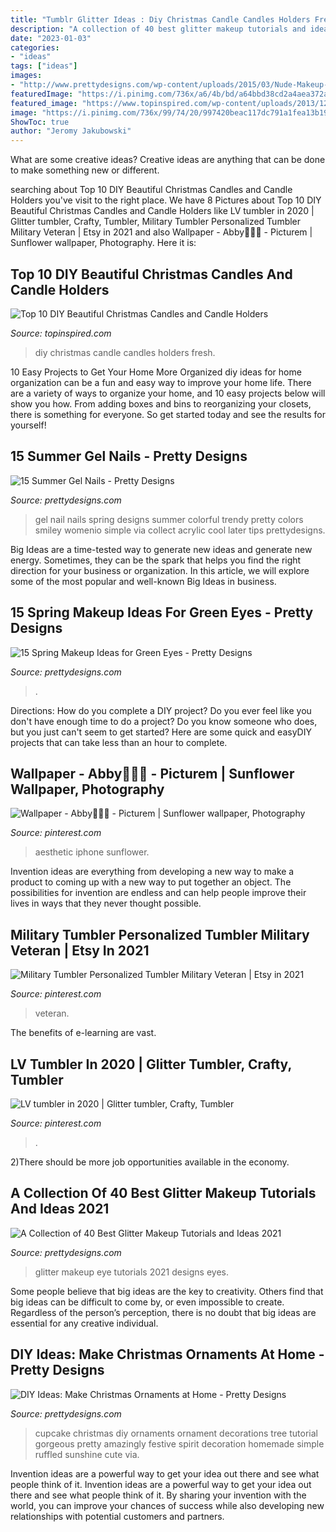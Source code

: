 ```yaml
---
title: "Tumblr Glitter Ideas : Diy Christmas Candle Candles Holders Fresh"
description: "A collection of 40 best glitter makeup tutorials and ideas 2021"
date: "2023-01-03"
categories:
- "ideas"
tags: ["ideas"]
images:
- "http://www.prettydesigns.com/wp-content/uploads/2015/03/Nude-Makeup-for-Green-Eyes.jpg"
featuredImage: "https://i.pinimg.com/736x/a6/4b/bd/a64bbd38cd2a4aea372acd4b27aa5c77.jpg"
featured_image: "https://www.topinspired.com/wp-content/uploads/2013/12/DIY-Beautiful-Christmas-Candels_08.jpg"
image: "https://i.pinimg.com/736x/99/74/20/997420beac117dc791a1fea13b195a3f.jpg"
ShowToc: true
author: "Jeromy Jakubowski"
---
```



What are some creative ideas?
Creative ideas are anything that can be done to make something new or different.

	

		
searching about Top 10 DIY Beautiful Christmas Candles and Candle Holders you've visit to the right place. We have 8 Pictures about Top 10 DIY Beautiful Christmas Candles and Candle Holders like LV tumbler in 2020 | Glitter tumbler, Crafty, Tumbler, Military Tumbler Personalized Tumbler Military Veteran | Etsy in 2021 and also Wallpaper - Abby👱🏻‍♀️ - Picturem | Sunflower wallpaper, Photography. Here it is:
		
    
## Top 10 DIY Beautiful Christmas Candles And Candle Holders

<img loading=lazy src="https://www.topinspired.com/wp-content/uploads/2013/12/DIY-Beautiful-Christmas-Candels_08.jpg" onerror="this.onerror=null;this.src='https://tse1.mm.bing.net/th?id=OIP.Q4Opb5SYswVG2x4SNVkI3wHaJ3&amp;pid=15.1';" alt="Top 10 DIY Beautiful Christmas Candles and Candle Holders">

_Source: topinspired.com_

>diy christmas candle candles holders fresh. 

	

10 Easy Projects to Get Your Home More Organized
diy ideas for home organization can be a fun and easy way to improve your home life. There are a variety of ways to organize your home, and 10 easy projects below will show you how. From adding boxes and bins to reorganizing your closets, there is something for everyone. So get started today and see the results for yourself!

    
## 15 Summer Gel Nails - Pretty Designs

<img loading=lazy src="https://www.prettydesigns.com/wp-content/uploads/2014/07/Colorful-Gel-Nails.jpg" onerror="this.onerror=null;this.src='https://tse3.mm.bing.net/th?id=OIP.H2PccGY0MHuzPAq1bU39KQHaJ4&amp;pid=15.1';" alt="15 Summer Gel Nails - Pretty Designs">

_Source: prettydesigns.com_

>gel nail nails spring designs summer colorful trendy pretty colors smiley womenio simple via collect acrylic cool later tips prettydesigns. 

	

Big Ideas are a time-tested way to generate new ideas and generate new energy. Sometimes, they can be the spark that helps you find the right direction for your business or organization. In this article, we will explore some of the most popular and well-known Big Ideas in business.

    
## 15 Spring Makeup Ideas For Green Eyes - Pretty Designs

<img loading=lazy src="http://www.prettydesigns.com/wp-content/uploads/2015/03/Nude-Makeup-for-Green-Eyes.jpg" onerror="this.onerror=null;this.src='https://tse1.mm.bing.net/th?id=OIP.us_vQfn2p642nC6gxz9DFwAAAA&amp;pid=15.1';" alt="15 Spring Makeup Ideas for Green Eyes - Pretty Designs">

_Source: prettydesigns.com_

>. 

	

Directions: How do you complete a DIY project?
Do you ever feel like you don't have enough time to do a project? Do you know someone who does, but you just can't seem to get started? Here are some quick and easyDIY projects that can take less than an hour to complete.

    
## Wallpaper - Abby👱🏻‍♀️ - Picturem | Sunflower Wallpaper, Photography

<img loading=lazy src="https://i.pinimg.com/736x/a6/4b/bd/a64bbd38cd2a4aea372acd4b27aa5c77.jpg" onerror="this.onerror=null;this.src='https://tse2.mm.bing.net/th?id=OIP.iDoKBEP6gkCCE3rqjjocAQHaNJ&amp;pid=15.1';" alt="Wallpaper - Abby👱🏻‍♀️ - Picturem | Sunflower wallpaper, Photography">

_Source: pinterest.com_

>aesthetic iphone sunflower. 

	

Invention ideas are everything from developing a new way to make a product to coming up with a new way to put together an object. The possibilities for invention are endless and can help people improve their lives in ways that they never thought possible.

    
## Military Tumbler Personalized Tumbler Military Veteran | Etsy In 2021

<img loading=lazy src="https://i.pinimg.com/736x/ac/ab/04/acab04c01c0ef763db638050d6248f93.jpg" onerror="this.onerror=null;this.src='https://tse2.mm.bing.net/th?id=OIP.hWiHZAune48qENqz2c5IuQHaJ3&amp;pid=15.1';" alt="Military Tumbler Personalized Tumbler Military Veteran | Etsy in 2021">

_Source: pinterest.com_

>veteran. 

	

The benefits of e-learning are vast.

    
## LV Tumbler In 2020 | Glitter Tumbler, Crafty, Tumbler

<img loading=lazy src="https://i.pinimg.com/736x/99/74/20/997420beac117dc791a1fea13b195a3f.jpg" onerror="this.onerror=null;this.src='https://tse2.mm.bing.net/th?id=OIP.kzeduyyvQCwQuT55Jx0I7AHaM4&amp;pid=15.1';" alt="LV tumbler in 2020 | Glitter tumbler, Crafty, Tumbler">

_Source: pinterest.com_

>. 

	

2)There should be more job opportunities available in the economy. 

    
## A Collection Of 40 Best Glitter Makeup Tutorials And Ideas 2021

<img loading=lazy src="https://www.prettydesigns.com/wp-content/uploads/2017/12/a-collection-of-40-best-glitter-makeup-tutorials-and-ideas-for-2018-3.jpg" onerror="this.onerror=null;this.src='https://tse1.mm.bing.net/th?id=OIP.qWsimokQEK9QdzLap8WI_wHaHa&amp;pid=15.1';" alt="A Collection of 40 Best Glitter Makeup Tutorials and Ideas 2021">

_Source: prettydesigns.com_

>glitter makeup eye tutorials 2021 designs eyes. 

	

Some people believe that big ideas are the key to creativity. Others find that big ideas can be difficult to come by, or even impossible to create. Regardless of the person’s perception, there is no doubt that big ideas are essential for any creative individual.

    
## DIY Ideas: Make Christmas Ornaments At Home - Pretty Designs

<img loading=lazy src="http://www.prettydesigns.com/wp-content/uploads/2014/11/Cupcake-Ornament.jpg" onerror="this.onerror=null;this.src='https://tse4.mm.bing.net/th?id=OIP.gLUrzZ2g-3jvI0s50Z8Q6QHaLL&amp;pid=15.1';" alt="DIY Ideas: Make Christmas Ornaments at Home - Pretty Designs">

_Source: prettydesigns.com_

>cupcake christmas diy ornaments ornament decorations tree tutorial gorgeous pretty amazingly festive spirit decoration homemade simple ruffled sunshine cute via. 

	

Invention ideas are a powerful way to get your idea out there and see what people think of it.
Invention ideas are a powerful way to get your idea out there and see what people think of it. By sharing your invention with the world, you can improve your chances of success while also developing new relationships with potential customers and partners.

